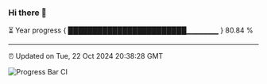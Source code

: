 ### Hi there 👋

⏳ Year progress { ████████████████████████▁▁▁▁▁▁ } 80.84 %

---

⏰ Updated on Tue, 22 Oct 2024 20:38:28 GMT

![Progress Bar CI](https://github.com/IshwaranRudhara/GIT-ACTION/workflows/Progress%20Bar%20CI/badge.svg)
